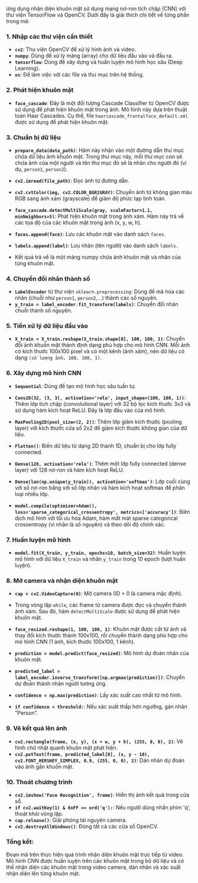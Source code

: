 ứng dụng nhận diện khuôn mặt sử dụng mạng nơ-ron tích chập (CNN) với thư viện TensorFlow và OpenCV. Dưới đây là giải thích chi tiết về từng phần trong mã:

### 1. **Nhập các thư viện cần thiết**
   - **`cv2`**: Thư viện OpenCV để xử lý hình ảnh và video.
   - **`numpy`**: Dùng để xử lý mảng (array) cho dữ liệu đầu vào và đầu ra.
   - **`tensorflow`**: Dùng để xây dựng và huấn luyện mô hình học sâu (Deep Learning).
   - **`os`**: Để làm việc với các file và thư mục trên hệ thống.

### 2. **Phát hiện khuôn mặt**
   - **`face_cascade`**: Đây là một đối tượng Cascade Classifier từ OpenCV được sử dụng để phát hiện khuôn mặt trong ảnh. Mô hình này dựa trên thuật toán Haar Cascades. Cụ thể, file `haarcascade_frontalface_default.xml` được sử dụng để phát hiện khuôn mặt.
   
### 3. **Chuẩn bị dữ liệu**
   - **`prepare_data(data_path)`**: Hàm này nhận vào một đường dẫn thư mục chứa dữ liệu ảnh khuôn mặt. Trong thư mục này, mỗi thư mục con sẽ chứa ảnh của một người và tên thư mục đó sẽ là nhãn cho người đó (ví dụ, `person1`, `person2`).
   
   - **`cv2.imread(file_path)`**: Đọc ảnh từ đường dẫn.
   - **`cv2.cvtColor(img, cv2.COLOR_BGR2GRAY)`**: Chuyển ảnh từ không gian màu RGB sang ảnh xám (grayscale) để giảm độ phức tạp tính toán.
   - **`face_cascade.detectMultiScale(gray, scaleFactor=1.1, minNeighbors=5)`**: Phát hiện khuôn mặt trong ảnh xám. Hàm này trả về các tọa độ của các khuôn mặt trong ảnh (x, y, w, h).
   - **`faces.append(face)`**: Lưu các khuôn mặt vào danh sách `faces`.
   - **`labels.append(label)`**: Lưu nhãn (tên người) vào danh sách `labels`.
   - Kết quả trả về là một mảng numpy chứa ảnh khuôn mặt và nhãn của từng khuôn mặt.

### 4. **Chuyển đổi nhãn thành số**
   - **`LabelEncoder`** từ thư viện `sklearn.preprocessing`: Dùng để mã hóa các nhãn (chuỗi như `person1`, `person2`,...) thành các số nguyên.
   - **`y_train = label_encoder.fit_transform(labels)`**: Chuyển đổi nhãn chuỗi thành số nguyên.

### 5. **Tiền xử lý dữ liệu đầu vào**
   - **`X_train = X_train.reshape(X_train.shape[0], 100, 100, 1)`**: Chuyển đổi ảnh khuôn mặt thành định dạng phù hợp cho mô hình CNN. Mỗi ảnh có kích thước 100x100 pixel và có một kênh (ảnh xám), nên dữ liệu có dạng `(số lượng ảnh, 100, 100, 1)`.

### 6. **Xây dựng mô hình CNN**
   - **`Sequential`**: Dùng để tạo mô hình học sâu tuần tự.
   - **`Conv2D(32, (3, 3), activation='relu', input_shape=(100, 100, 1))`**: Thêm lớp tích chập (convolutional layer) với 32 bộ lọc kích thước 3x3 và sử dụng hàm kích hoạt ReLU. Đây là lớp đầu vào của mô hình.
   - **`MaxPooling2D(pool_size=(2, 2))`**: Thêm lớp giảm kích thước (pooling layer) với kích thước cửa sổ 2x2 để giảm kích thước không gian của dữ liệu.
   - **`Flatten()`**: Biến dữ liệu từ dạng 2D thành 1D, chuẩn bị cho lớp fully connected.
   - **`Dense(128, activation='relu')`**: Thêm một lớp fully connected (dense layer) với 128 nơ-ron và hàm kích hoạt ReLU.
   - **`Dense(len(np.unique(y_train)), activation='softmax')`**: Lớp cuối cùng với số nơ-ron bằng với số lớp nhãn và hàm kích hoạt softmax để phân loại nhiều lớp.
   
   - **`model.compile(optimizer=Adam(), loss='sparse_categorical_crossentropy', metrics=['accuracy'])`**: Biên dịch mô hình với tối ưu hóa Adam, hàm mất mát sparse categorical crossentropy (vì nhãn là số nguyên) và theo dõi độ chính xác.

### 7. **Huấn luyện mô hình**
   - **`model.fit(X_train, y_train, epochs=10, batch_size=32)`**: Huấn luyện mô hình với dữ liệu `X_train` và nhãn `y_train` trong 10 epoch (lượt huấn luyện).

### 8. **Mở camera và nhận diện khuôn mặt**
   - **`cap = cv2.VideoCapture(0)`**: Mở camera (ID = 0 là camera mặc định).
   - Trong vòng lặp `while`, các frame từ camera được đọc và chuyển thành ảnh xám. Sau đó, hàm `detectMultiScale` được sử dụng để phát hiện khuôn mặt.
   
   - **`face_resized.reshape(1, 100, 100, 1)`**: Khuôn mặt được cắt từ ảnh và thay đổi kích thước thành 100x100, rồi chuyển thành dạng phù hợp cho mô hình CNN (1 ảnh, kích thước 100x100, 1 kênh).
   - **`prediction = model.predict(face_resized)`**: Mô hình dự đoán nhãn của khuôn mặt.
   - **`predicted_label = label_encoder.inverse_transform([np.argmax(prediction)])`**: Chuyển dự đoán thành nhãn người tương ứng.
   
   - **`confidence = np.max(prediction)`**: Lấy xác suất cao nhất từ mô hình.
   - **`if confidence < threshold:`**: Nếu xác suất thấp hơn ngưỡng, gán nhãn "Person".

### 9. **Vẽ kết quả lên ảnh**
   - **`cv2.rectangle(frame, (x, y), (x + w, y + h), (255, 0, 0), 2)`**: Vẽ hình chữ nhật quanh khuôn mặt phát hiện.
   - **`cv2.putText(frame, predicted_label[0], (x, y - 10), cv2.FONT_HERSHEY_SIMPLEX, 0.9, (255, 0, 0), 2)`**: Dán nhãn dự đoán vào ảnh gần khuôn mặt.

### 10. **Thoát chương trình**
   - **`cv2.imshow('Face Recognition', frame)`**: Hiển thị ảnh kết quả trong cửa sổ.
   - **`if cv2.waitKey(1) & 0xFF == ord('q'):`**: Nếu người dùng nhấn phím 'q', thoát khỏi vòng lặp.
   - **`cap.release()`**: Giải phóng tài nguyên camera.
   - **`cv2.destroyAllWindows()`**: Đóng tất cả các cửa sổ OpenCV.

### Tổng kết:
Đoạn mã trên thực hiện quá trình nhận diện khuôn mặt trực tiếp từ video. Mô hình CNN được huấn luyện trên các khuôn mặt trong bộ dữ liệu và có thể nhận diện các khuôn mặt trong video camera, dán nhãn và xác suất nhận diện lên từng khuôn mặt.